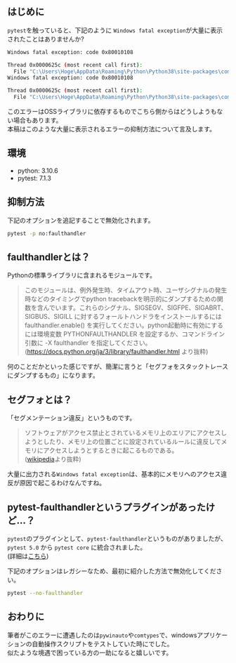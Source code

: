 ## はじめに

`pytest`を触っていると、下記のように `Windows fatal exception`が大量に表示されたことはありませんか?

```sh
Windows fatal exception: code 0x80010108

Thread 0x0000625c (most recent call first):
  File "C:\Users\Hoge\AppData\Roaming\Python\Python38\site-packages\comtypes\__init__.py", line 185 in shutdown
Windows fatal exception: code 0x80010108

Thread 0x0000625c (most recent call first):
  File "C:\Users\Hoge\AppData\Roaming\Python\Python38\site-packages\comtypes\__init__.py", line 185 in shutdown
```

このエラーはOSSライブラリに依存するものでこちら側からはどうしようもない場合もあります。  
本稿はこのような大量に表示されるエラーの抑制方法について言及します。

## 環境

- python: 3.10.6
- pytest: 7.1.3

## 抑制方法

下記のオプションを追記することで無効化されます。

```sh
pytest -p no:faulthandler
```

## faulthandlerとは？

Pythonの標準ライブラリに含まれるモジュールです。  

> このモジュールは、例外発生時、タイムアウト時、ユーザシグナルの発生時などのタイミングでpython tracebackを明示的にダンプするための関数を含んでいます。これらのシグナル、SIGSEGV、SIGFPE、SIGABRT、SIGBUS、SIGILL に対するフォールトハンドラをインストールするには faulthandler.enable() を実行してください。python起動時に有効にするには環境変数 PYTHONFAULTHANDLER を設定するか、コマンドライン引数に -X faulthandler を指定してください。  
(<https://docs.python.org/ja/3/library/faulthandler.html> より抜粋)

何のことだかといった感じですが、簡潔に言うと「セグフォをスタックトレースにダンプするもの」になります。

## セグフォとは？

「セグメンテーション違反」というものです。

> ソフトウェアがアクセス禁止とされているメモリ上のエリアにアクセスしようとしたり、メモリ上の位置ごとに設定されているルールに違反してメモリにアクセスしようとするときに起こるものである。  
([wikipedia](https://ja.wikipedia.org/wiki/%E3%82%BB%E3%82%B0%E3%83%A1%E3%83%B3%E3%83%86%E3%83%BC%E3%82%B7%E3%83%A7%E3%83%B3%E9%81%95%E5%8F%8D)より抜粋)

大量に出力される`Windows fatal exception`は、基本的にメモリへのアクセス違反が原因で起こるわけなんですね。

## pytest-faulthandlerというプラグインがあったけど…？

`pytest`のプラグインとして、`pytest-faulthandler`というものがありましたが、`pytest 5.0` から `pytest core` に統合されました。  
(詳細は[こちら](https://pypi.org/project/pytest-faulthandler/))

下記のオプションはレガシーなため、最初に紹介した方法で無効化してください。

```sh
pytest --no-faulthandler
```

## おわりに

筆者がこのエラーに遭遇したのは`pywinauto`や`comtypes`で、windowsアプリケーションの自動操作スクリプトをテストしていた時にでした。  
似たような境遇で困っている方の一助になると嬉しいです。
